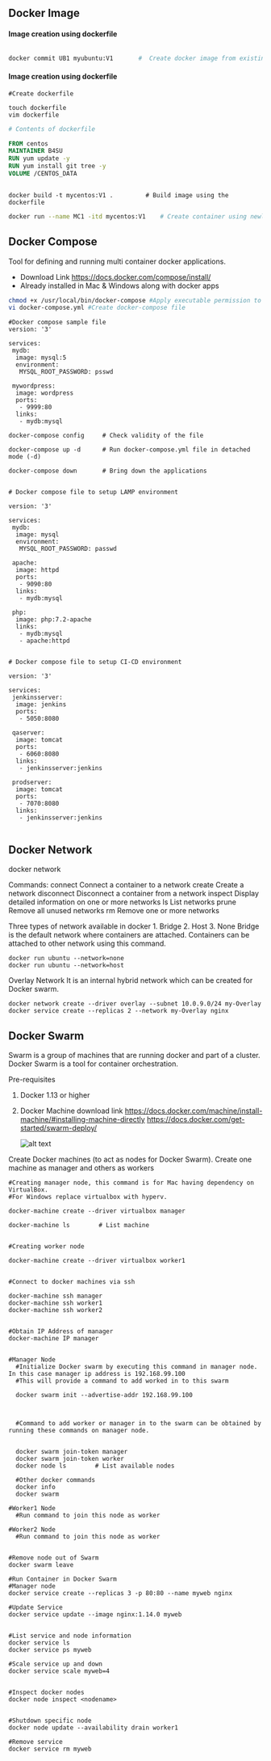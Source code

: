 



## Docker Image

#### Image creation using dockerfile

```sh

docker commit UB1 myubuntu:V1       #  Create docker image from existing container 'UB1'

```


#### Image creation using dockerfile

```shell
#Create dockerfile

touch dockerfile
vim dockerfile

```

```dockerfile
# Contents of dockerfile

FROM centos
MAINTAINER B4SU
RUN yum update -y
RUN yum install git tree -y
VOLUME /CENTOS_DATA

```

```shell

docker build -t mycentos:V1 .         # Build image using the dockerfile

```

```sh
docker run --name MC1 -itd mycentos:V1    # Create container using newly created image - mycentos:V1
```


## Docker Compose
Tool for defining and running multi container docker applications.
- Download Link https://docs.docker.com/compose/install/
- Already installed in Mac & Windows along with docker apps


```sh
chmod +x /usr/local/bin/docker-compose #Apply executable permission to the binary
vi docker-compose.yml #Create docker-compose file

```

```docker-compose
#Docker compose sample file
version: '3'

services:
 mydb:
  image: mysql:5
  environment:
   MYSQL_ROOT_PASSWORD: psswd

 mywordpress:
  image: wordpress
  ports:
   - 9999:80
  links:
   - mydb:mysql

```

```docker-compose
docker-compose config     # Check validity of the file

docker-compose up -d      # Run docker-compose.yml file in detached mode (-d)

docker-compose down       # Bring down the applications

```

```docker-compose

# Docker compose file to setup LAMP environment

version: '3'

services:
 mydb:
  image: mysql
  environment:
   MYSQL_ROOT_PASSWORD: passwd

 apache:
  image: httpd
  ports:
   - 9090:80
  links:
   - mydb:mysql

 php:
  image: php:7.2-apache
  links:
   - mydb:mysql
   - apache:httpd


# Docker compose file to setup CI-CD environment

version: '3'

services:
 jenkinsserver:
  image: jenkins
  ports:
   - 5050:8080

 qaserver:
  image: tomcat
  ports:
   - 6060:8080
  links:
   - jenkinsserver:jenkins

 prodserver:
  image: tomcat
  ports:
   - 7070:8080
  links:
   - jenkinsserver:jenkins


```


## Docker Network

docker network

Commands:
  connect     Connect a container to a network
  create      Create a network
  disconnect  Disconnect a container from a network
  inspect     Display detailed information on one or more networks
  ls          List networks
  prune       Remove all unused networks
  rm          Remove one or more networks


  Three types of network available in docker
    1. Bridge
    2. Host
    3. None
  Bridge is the default network where containers are attached. Containers can be attached to other network using this command.
  ```
  docker run ubuntu --network=none
  docker run ubuntu --network=host
  ```

Overlay Network
  It is an internal hybrid network which can be created for Docker swarm.
  ```
  docker network create --driver overlay --subnet 10.0.9.0/24 my-Overlay
  docker service create --replicas 2 --network my-Overlay nginx
  ```


## Docker Swarm
Swarm is a group of machines that are running docker and part of a cluster. Docker Swarm is a tool for container orchestration.

Pre-requisites
1. Docker 1.13 or higher
2. Docker Machine download link
    https://docs.docker.com/machine/install-machine/#installing-machine-directly
    https://docs.docker.com/get-started/swarm-deploy/


    ![alt text][logo]

    [logo]: https://docs.docker.com/engine/swarm/images/services-diagram.png "Logo Title Text 2"


Create Docker machines (to act as nodes for Docker Swarm). Create one machine as manager and others as workers

```docker
#Creating manager node, this command is for Mac having dependency on VirtualBox.
#For Windows replace virtualbox with hyperv.

docker-machine create --driver virtualbox manager

docker-machine ls        # List machine


#Creating worker node

docker-machine create --driver virtualbox worker1


#Connect to docker machines via ssh

docker-machine ssh manager
docker-machine ssh worker1
docker-machine ssh worker2


#Obtain IP Address of manager
docker-machine IP manager


#Manager Node
  #Initialize Docker swarm by executing this command in manager node. In this case manager ip address is 192.168.99.100
  #This will provide a command to add worked in to this swarm

  docker swarm init --advertise-addr 192.168.99.100



  #Command to add worker or manager in to the swarm can be obtained by running these commands on manager node.


  docker swarm join-token manager
  docker swarm join-token worker
  docker node ls        # List available nodes

  #Other docker commands
  docker info
  docker swarm

#Worker1 Node
  #Run command to join this node as worker

#Worker2 Node
  #Run command to join this node as worker


#Remove node out of Swarm
docker swarm leave

```  

```docker
#Run Container in Docker Swarm
#Manager node
docker service create --replicas 3 -p 80:80 --name myweb nginx

#Update Service
docker service update --image nginx:1.14.0 myweb


#List service and node information
docker service ls
docker service ps myweb

#Scale service up and down
docker service scale myweb=4


#Inspect docker nodes
docker node inspect <nodename>


#Shutdown specific node
docker node update --availability drain worker1

#Remove service
docker service rm myweb





```

